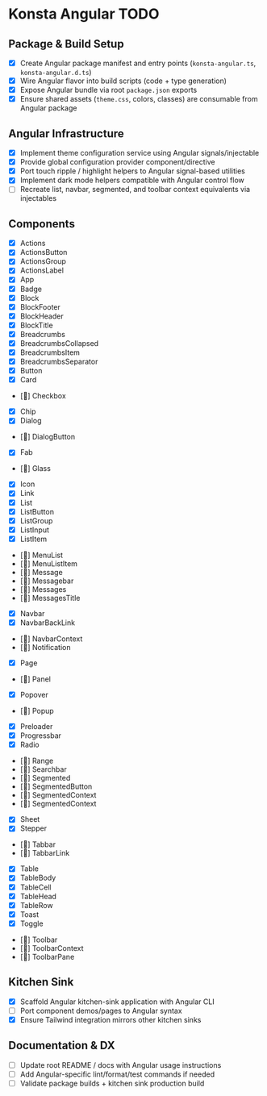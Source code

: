 # Konsta Angular TODO

## Package & Build Setup
- [x] Create Angular package manifest and entry points (`konsta-angular.ts`, `konsta-angular.d.ts`)
- [x] Wire Angular flavor into build scripts (code + type generation)
- [x] Expose Angular bundle via root `package.json` exports
- [x] Ensure shared assets (`theme.css`, colors, classes) are consumable from Angular package

## Angular Infrastructure
- [x] Implement theme configuration service using Angular signals/injectable
- [x] Provide global configuration provider component/directive
- [x] Port touch ripple / highlight helpers to Angular signal-based utilities
- [x] Implement dark mode helpers compatible with Angular control flow
- [ ] Recreate list, navbar, segmented, and toolbar context equivalents via injectables

## Components
- [x] Actions
- [x] ActionsButton
- [x] ActionsGroup
- [x] ActionsLabel
- [x] App
- [x] Badge
- [x] Block
- [x] BlockFooter
- [x] BlockHeader
- [x] BlockTitle
- [x] Breadcrumbs
- [x] BreadcrumbsCollapsed
- [x] BreadcrumbsItem
- [x] BreadcrumbsSeparator
- [x] Button
- [x] Card
- [🚧] Checkbox
- [x] Chip
- [x] Dialog
- [🚧] DialogButton
- [x] Fab
- [🚧] Glass
- [x] Icon
- [x] Link
- [x] List
- [x] ListButton
- [x] ListGroup
- [x] ListInput
- [x] ListItem
- [🚧] MenuList
- [🚧] MenuListItem
- [🚧] Message
- [🚧] Messagebar
- [🚧] Messages
- [🚧] MessagesTitle
- [x] Navbar
- [x] NavbarBackLink
- [🚧] NavbarContext
- [🚧] Notification
- [x] Page
- [🚧] Panel
- [x] Popover
- [🚧] Popup
- [x] Preloader
- [x] Progressbar
- [x] Radio
- [🚧] Range
- [🚧] Searchbar
- [🚧] Segmented
- [🚧] SegmentedButton
- [🚧] SegmentedContext
- [🚧] SegmentedContext
- [x] Sheet
- [x] Stepper
- [🚧] Tabbar
- [🚧] TabbarLink
- [x] Table
- [x] TableBody
- [x] TableCell
- [x] TableHead
- [x] TableRow
- [x] Toast
- [x] Toggle
- [🚧] Toolbar
- [🚧] ToolbarContext
- [🚧] ToolbarPane

## Kitchen Sink
- [x] Scaffold Angular kitchen-sink application with Angular CLI
- [ ] Port component demos/pages to Angular syntax
- [x] Ensure Tailwind integration mirrors other kitchen sinks

## Documentation & DX
- [ ] Update root README / docs with Angular usage instructions
- [ ] Add Angular-specific lint/format/test commands if needed
- [ ] Validate package builds + kitchen sink production build

